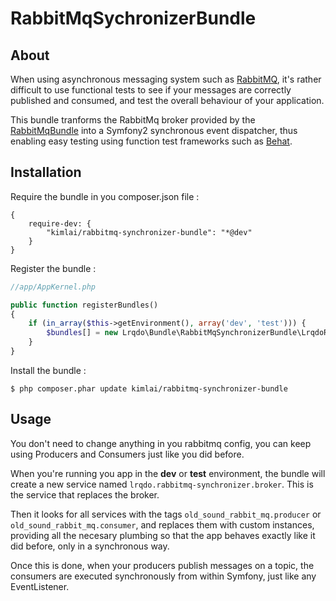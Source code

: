 # RabbitMqSychronizerBundle

## About ##

When using asynchronous messaging system such as [RabbitMQ](http://www.rabbitmq.com/), it's rather difficult to use functional tests to see if your messages are correctly published and consumed, and test the overall behaviour of your application.

This bundle tranforms the RabbitMq broker provided by the [RabbitMqBundle](https://github.com/videlalvaro/RabbitMqBundle) into a Symfony2 synchronous event dispatcher, thus enabling easy testing using function test frameworks such as [Behat](http://behat.org/).

## Installation ##

Require the bundle in you composer.json file :

````
{
    require-dev: {
        "kimlai/rabbitmq-synchronizer-bundle": "*@dev"
    }
}
````
  
Register the bundle :

````php
//app/AppKernel.php

public function registerBundles()
{
    if (in_array($this->getEnvironment(), array('dev', 'test'))) {
        $bundles[] = new Lrqdo\Bundle\RabbitMqSynchronizerBundle\LrqdoRabbitMqSynchronizerBundle();
    }
}
````

Install the bundle :
````
$ php composer.phar update kimlai/rabbitmq-synchronizer-bundle
````

## Usage ##

You don't need to change anything in you rabbitmq config, you can keep using Producers and Consumers just like you did before.

When you're running you app in the __dev__ or __test__ environment, the bundle will create a new service named `lrqdo.rabbitmq-synchronizer.broker`. This is the service that replaces the broker.

Then it looks for all services with the tags `old_sound_rabbit_mq.producer` or `old_sound_rabbit_mq.consumer`, and replaces them with custom instances, providing all the necesary plumbing so that the app behaves exactly like it did before, only in a synchronous way.

Once this is done, when your producers publish messages on a topic, the consumers are executed synchronously from within Symfony, just like any EventListener.
